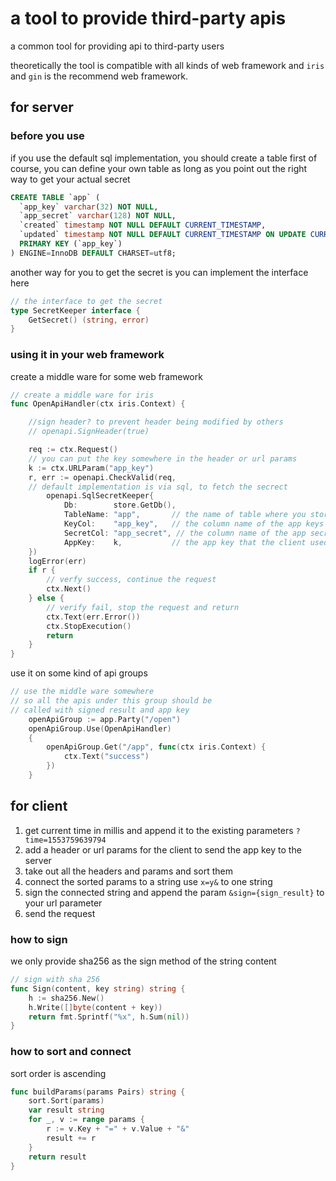 # a tool to provide third-party apis

a common tool for providing api to third-party users

theoretically the tool is compatible with all kinds of web framework
and `iris` and `gin` is the recommend web framework.

## for server
### before you use
if you use the default sql implementation, you should create a table first
of course, you can define your own table as long as you point out the right
way to get your actual  secret
```sql
CREATE TABLE `app` (
  `app_key` varchar(32) NOT NULL,
  `app_secret` varchar(128) NOT NULL,
  `created` timestamp NOT NULL DEFAULT CURRENT_TIMESTAMP,
  `updated` timestamp NOT NULL DEFAULT CURRENT_TIMESTAMP ON UPDATE CURRENT_TIMESTAMP,
  PRIMARY KEY (`app_key`)
) ENGINE=InnoDB DEFAULT CHARSET=utf8;
```

another way for you to get the secret is you can implement the
interface here

```go
// the interface to get the secret
type SecretKeeper interface {
	GetSecret() (string, error)
}
```


### using it in your web framework
create a middle ware for some web framework
```go 
// create a middle ware for iris
func OpenApiHandler(ctx iris.Context) {

    //sign header? to prevent header being modified by others
    // openapi.SignHeader(true)

	req := ctx.Request()
	// you can put the key somewhere in the header or url params
	k := ctx.URLParam("app_key")
	r, err := openapi.CheckValid(req,
	// default implementation is via sql, to fetch the secrect
	    openapi.SqlSecretKeeper{
            Db:        store.GetDb(),
            TableName: "app",       // the name of table where you store all your app  keys and  secretcs
            KeyCol:    "app_key",   // the column name of the app keys
            SecretCol: "app_secret", // the column name of the app secrets
            AppKey:    k,           // the app key that the client used
	})
	logError(err)
	if r {
	    // verfy success, continue the request
		ctx.Next()
	} else {
	    // verify fail, stop the request and return
		ctx.Text(err.Error())
		ctx.StopExecution()
		return
	}
}


```
use it on some kind of api groups
```go
// use the middle ware somewhere
// so all the apis under this group should be
// called with signed result and app key
	openApiGroup := app.Party("/open")
	openApiGroup.Use(OpenApiHandler)
	{
		openApiGroup.Get("/app", func(ctx iris.Context) {
			ctx.Text("success")
		})
	}
```

## for client
1. get current time in millis and append it to the existing parameters `?time=1553759639794`
2. add a header or url params for the client to send the app key to the server 
3. take out all the headers and params and sort them
4. connect the sorted params to a string use `x=y&` to one string
5. sign the connected string and append the param `&sign={sign_result}` to your url parameter
6. send the request

### how to sign 
we only provide sha256 as the sign method of the string content
```go
// sign with sha 256
func Sign(content, key string) string {
	h := sha256.New()
	h.Write([]byte(content + key))
	return fmt.Sprintf("%x", h.Sum(nil))
}

```

### how to sort and connect
sort order is ascending
```go
func buildParams(params Pairs) string {
	sort.Sort(params)
	var result string
	for _, v := range params {
		r := v.Key + "=" + v.Value + "&"
		result += r
	}
	return result
}
```

